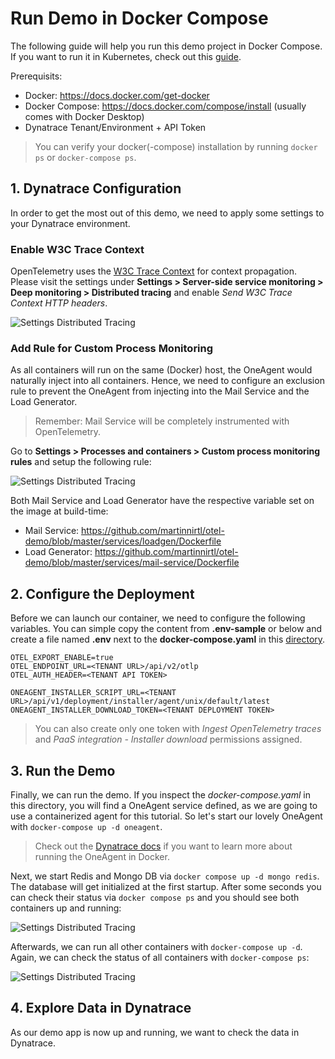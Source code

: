 # Run Demo in Docker Compose

The following guide will help you run this demo project in Docker Compose. If you want to run it in Kubernetes, check out this [guide](https://github.com/martinnirtl/otel-demo/tree/master/kubernetes).

Prerequisits:

- Docker: https://docs.docker.com/get-docker
- Docker Compose: https://docs.docker.com/compose/install (usually comes with Docker Desktop)
- Dynatrace Tenant/Environment + API Token

> You can verify your docker(-compose) installation by running `docker ps` or `docker-compose ps`.

## 1. Dynatrace Configuration

In order to get the most out of this demo, we need to apply some settings to your Dynatrace environment.

### Enable W3C Trace Context

OpenTelemetry uses the [W3C Trace Context](https://www.w3.org/TR/trace-context) for context propagation. Please visit the settings under **Settings > Server-side service monitoring > Deep monitoring > Distributed tracing** and enable _Send W3C Trace Context HTTP headers_.

![Settings Distributed Tracing](https://raw.githubusercontent.com/martinnirtl/otel-demo/master/docs/img/settings-distributedtracing.png)

### Add Rule for Custom Process Monitoring

As all containers will run on the same (Docker) host, the OneAgent would naturally inject into all containers. Hence, we need to configure an exclusion rule to prevent the OneAgent from injecting into the Mail Service and the Load Generator.

> Remember: Mail Service will be completely instrumented with OpenTelemetry.

Go to **Settings > Processes and containers > Custom process monitoring rules** and setup the following rule:

![Settings Distributed Tracing](https://raw.githubusercontent.com/martinnirtl/otel-demo/master/docs/img/settings-customprocessmonitoringrules.png)

Both Mail Service and Load Generator have the respective variable set on the image at build-time:

- Mail Service: https://github.com/martinnirtl/otel-demo/blob/master/services/loadgen/Dockerfile
- Load Generator: https://github.com/martinnirtl/otel-demo/blob/master/services/mail-service/Dockerfile

## 2. Configure the Deployment

Before we can launch our container, we need to configure the following variables. You can simple copy the content from **.env-sample** or below and create a file named **.env** next to the **docker-compose.yaml** in this [directory](https://github.com/martinnirtl/otel-demo/tree/master/compose).

```env
OTEL_EXPORT_ENABLE=true
OTEL_ENDPOINT_URL=<TENANT URL>/api/v2/otlp
OTEL_AUTH_HEADER=<TENANT API TOKEN>

ONEAGENT_INSTALLER_SCRIPT_URL=<TENANT URL>/api/v1/deployment/installer/agent/unix/default/latest
ONEAGENT_INSTALLER_DOWNLOAD_TOKEN=<TENANT DEPLOYMENT TOKEN>

```

> You can also create only one token with _Ingest OpenTelemetry traces_ and _PaaS integration - Installer download_ permissions assigned.

## 3. Run the Demo

Finally, we can run the demo. If you inspect the _docker-compose.yaml_ in this directory, you will find a OneAgent service defined, as we are going to use a containerized agent for this tutorial. So let's start our lovely OneAgent with `docker-compose up -d oneagent`.

> Check out the [Dynatrace docs](https://www.dynatrace.com/support/help/setup-and-configuration/setup-on-container-platforms/docker/set-up-dynatrace-oneagent-as-docker-container/) if you want to learn more about running the OneAgent in Docker.

Next, we start Redis and Mongo DB via `docker compose up -d mongo redis`. The database will get initialized at the first startup. After some seconds you can check their status via `docker compose ps` and you should see both containers up and running:

![Settings Distributed Tracing](https://raw.githubusercontent.com/martinnirtl/otel-demo/master/docs/img/dockercompose-ps-redismongo.png)

Afterwards, we can run all other containers with `docker-compose up -d`. Again, we can check the status of all containers with `docker-compose ps`:

![Settings Distributed Tracing](https://raw.githubusercontent.com/martinnirtl/otel-demo/master/docs/img/dockercompose-ps-all.png)

## 4. Explore Data in Dynatrace

As our demo app is now up and running, we want to check the data in Dynatrace.
